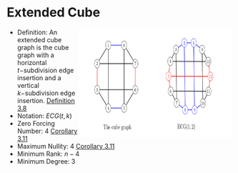 # Extended Cube

<img src="../images/extended-cube.png" align="right" width="344" height="244" />

 - Definition: An extended cube graph is the cube graph with a horizontal
	 $t-$subdivision edge insertion and a vertical $k-$subdivision edge
	 insertion. [Definition 3.8](https://mathscinet.ams.org/mathscinet-getitem?mr=4024242)
 - Notation: $ECG(t,k)$
 - Zero Forcing Number: $4$ [Corollary 3.11](https://mathscinet.ams.org/mathscinet-getitem?mr=4024242)
 - Maximum Nullity: $4$ [Corollary 3.11](https://mathscinet.ams.org/mathscinet-getitem?mr=4024242)
 - Minimum Rank: $n-4$
 - Minimum Degree: $3$
